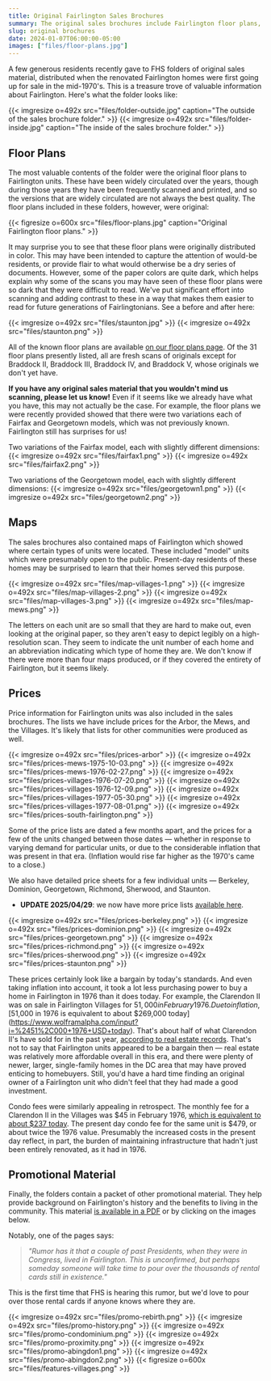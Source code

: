 ```yaml
---
title: Original Fairlington Sales Brochures
summary: The original sales brochures include Fairlington floor plans, maps, pricing lists, and more.
slug: original brochures
date: 2024-01-07T06:00:00-05:00
images: ["files/floor-plans.jpg"]
---
```


A few generous residents recently gave to FHS folders of original sales material, distributed when the renovated Fairlington homes were first going up for sale in the mid-1970's. This is a treasure trove of valuable information about Fairlington. Here's what the folder looks like:

{{< imgresize o=492x src="files/folder-outside.jpg" caption="The outside of the sales brochure folder." >}}
{{< imgresize o=492x src="files/folder-inside.jpg" caption="The inside of the sales brochure folder." >}}

## Floor Plans

The most valuable contents of the folder were the original floor plans to Fairlington units. These have been widely circulated over the years, though during those years they have been frequently scanned and printed, and so the versions that are widely circulated are not always the best quality. The floor plans included in these folders, however, were original:

{{< figresize o=600x src="files/floor-plans.jpg" caption="Original Fairlington floor plans." >}}

It may surprise you to see that these floor plans were originally distributed in color. This may have been intended to capture the attention of would-be residents, or provide flair to what would otherwise be a dry series of documents. However, some of the paper colors are quite dark, which helps explain why some of the scans you may have seen of these floor plans were so dark that they were difficult to read. We've put significant effort into scanning and adding contrast to these in a way that makes them easier to read for future generations of Fairlingtonians. See a before and after here:

{{< imgresize o=492x src="files/staunton.jpg" >}}
{{< imgresize o=492x src="files/staunton.png" >}}

All of the known floor plans are available [on our floor plans page](/floor-plans). Of the 31 floor plans presently listed, all are fresh scans of originals except for Braddock II, Braddock III, Braddock IV, and Braddock V, whose originals we don't yet have.

**If you have any original sales material that you wouldn't mind us scanning, please let us know!** Even if it seems like we already have what you have, this may not actually be the case. For example, the floor plans we were recently provided showed that there were two variations each of Fairfax and Georgetown models, which was not previously known. Fairlington still has surprises for us!

Two variations of the Fairfax model, each with slightly different dimensions:
{{< imgresize o=492x src="files/fairfax1.png" >}}
{{< imgresize o=492x src="files/fairfax2.png" >}}

Two variations of the Georgetown model, each with slightly different dimensions:
{{< imgresize o=492x src="files/georgetown1.png" >}}
{{< imgresize o=492x src="files/georgetown2.png" >}}

## Maps

The sales brochures also contained maps of Fairlington which showed where certain types of units were located. These included "model" units which were presumably open to the public. Present-day residents of these homes may be surprised to learn that their homes served this purpose.

{{< imgresize o=492x src="files/map-villages-1.png" >}}
{{< imgresize o=492x src="files/map-villages-2.png" >}}
{{< imgresize o=492x src="files/map-villages-3.png" >}}
{{< imgresize o=492x src="files/map-mews.png" >}}

The letters on each unit are so small that they are hard to make out, even looking at the original paper, so they aren't easy to depict legibly on a high-resolution scan. They seem to indicate the unit number of each home and an abbreviation indicating which type of home they are. We don't know if there were more than four maps produced, or if they covered the entirety of Fairlington, but it seems likely.

## Prices

Price information for Fairlington units was also included in the sales brochures. The lists we have include prices for the Arbor, the Mews, and the Villages. It's likely that lists for other communities were produced as well.

{{< imgresize o=492x src="files/prices-arbor" >}}
{{< imgresize o=492x src="files/prices-mews-1975-10-03.png" >}}
{{< imgresize o=492x src="files/prices-mews-1976-02-27.png" >}}
{{< imgresize o=492x src="files/prices-villages-1976-07-20.png" >}}
{{< imgresize o=492x src="files/prices-villages-1976-12-09.png" >}}
{{< imgresize o=492x src="files/prices-villages-1977-05-30.png" >}}
{{< imgresize o=492x src="files/prices-villages-1977-08-01.png" >}}
{{< imgresize o=492x src="files/prices-south-fairlington.png" >}}

Some of the price lists are dated a few months apart, and the prices for a few of the units changed between those dates — whether in response to varying demand for particular units, or due to the considerable inflation that was present in that era. (Inflation would rise far higher as the 1970's came to a close.)

We also have detailed price sheets for a few individual units — Berkeley, Dominion, Georgetown, Richmond, Sherwood, and Staunton.
- **UPDATE 2025/04/29**: we now have more price lists [available here](/floor-plans).

{{< imgresize o=492x src="files/prices-berkeley.png" >}}
{{< imgresize o=492x src="files/prices-dominion.png" >}}
{{< imgresize o=492x src="files/prices-georgetown.png" >}}
{{< imgresize o=492x src="files/prices-richmond.png" >}}
{{< imgresize o=492x src="files/prices-sherwood.png" >}}
{{< imgresize o=492x src="files/prices-staunton.png" >}}

These prices certainly look like a bargain by today's standards. And even taking inflation into account, it took a lot less purchasing power to buy a home in Fairlington in 1976 than it does today. For example, the Clarendon II was on sale in Fairlington Villages for $51,000 in February 1976. Due to inflation, [$51,000 in 1976 is equivalent to about $269,000 today](https://www.wolframalpha.com/input?i=%2451%2C000+1976+USD+today). That's about half of what Clarendon II's have sold for in the past year, [according to real estate records](https://www.redfin.com/zipcode/22206/filter/min-sqft=1.38k-sqft,max-sqft=1.39k-sqft,include=sold-1yr). That's not to say that Fairlington units appeared to be a bargain then — real estate was relatively more affordable overall in this era, and there were plenty of newer, larger, single-family homes in the DC area that may have proved enticing to homebuyers. Still, you'd have a hard time finding an original owner of a Fairlington unit who didn't feel that they had made a good investment.

Condo fees were similarly appealing in retrospect. The monthly fee for a Clarendon II in the Villages was $45 in February 1976, [which is equivalent to about $237 today](https://www.wolframalpha.com/input?i=%2445+1976+USD+today). The present day condo fee for the same unit is $479, or about twice the 1976 value. Presumably the increased costs in the present day reflect, in part, the burden of maintaining infrastructure that hadn't just been entirely renovated, as it had in 1976.

## Promotional Material

Finally, the folders contain a packet of other promotional material. They help provide background on Fairlington's history and the benefits to living in the community. This material [is available in a PDF](files/promos.pdf) or by clicking on the images below.

Notably, one of the pages says:

> *"Rumor has it that a couple of past Presidents, when they were in Congress, lived in Fairlington. This is unconfirmed, but perhaps someday someone will take time to pour over the thousands of rental cards still in existence."*

This is the first time that FHS is hearing this rumor, but we'd love to pour over those rental cards if anyone knows where they are.

{{< imgresize o=492x src="files/promo-rebirth.png" >}}
{{< imgresize o=492x src="files/promo-history.png" >}}
{{< imgresize o=492x src="files/promo-condominium.png" >}}
{{< imgresize o=492x src="files/promo-proximity.png" >}}
{{< imgresize o=492x src="files/promo-abingdon1.png" >}}
{{< imgresize o=492x src="files/promo-abingdon2.png" >}}
{{< figresize o=600x src="files/features-villages.png" >}}